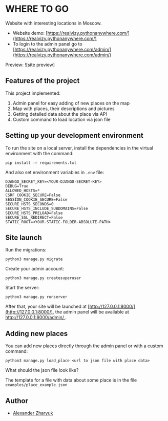 # WHERE TO GO
Website with interesting locations in Moscow.

- Website demo: [https://realvizy.pythonanywhere.com/](https://realvizy.pythonanywhere.com/)
- To login to the admin panel go to [https://realvizy.pythonanywhere.com/admin/](https://realvizy.pythonanywhere.com/admin/)


Preview:
![site preview]


## Features of the project
This project implemented:
1. Admin panel for easy adding of new places on the map
2. Map with places, their descriptions and pictures
3. Getting detailed data about the place via API
4. Custom command to load location via json file

## Setting up your development environment
To run the site on a local server, install the dependencies in the virtual environment with the command:
```shell
pip install -r requirements.txt
```

And also set environment variables in `.env` file:
```
DJANGO_SECRET_KEY=<YOUR-DJANGO-SECRET-KEY>
DEBUG=True
ALLOWED_HOSTS=*
CSRF_COOKIE_SECURE=False
SESSION_COOKIE_SECURE=False
SECURE_HSTS_SECONDS=0
SECURE_HSTS_INCLUDE_SUBDOMAINS=False
SECURE_HSTS_PRELOAD=False
SECURE_SSL_REDIRECT=False
STATIC_ROOT=<YOUR-STATIC-FOLDER-ABSOLUTE-PATH>
```

## Site launch
Run the migrations:
```shell
python3 manage.py migrate
```
Create your admin account:
```shell
python3 manage.py createsuperuser
```
Start the server:
```shell
python3 manage.py runserver
```
After that, your site will be launched at [http://127.0.0.1:8000/](http://127.0.0.1:8000/), the admin panel will be available at [http://127.0.0.1:8000/admin/ ](http://127.0.0.1:8000/admin/).

## Adding new places
You can add new places directly through the admin panel or with a custom command:
```shell
python3 manage.py load_place <url to json file with place data>
```
What should the json file look like?

The template for a file with data about some place is in the file `examples/place_example.json`

## Author
* [Alexander Zharyuk](https://github.com/AlexanderZharyuk)
